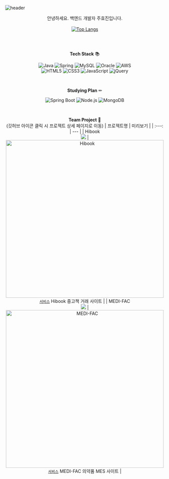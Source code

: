 ![header](https://capsule-render.vercel.app/api?type=soft&color=gradient&height=160&section=header&text=MEMOZ00%20Github&fontColor=#fff&fontSize=60&fontAlign=50)

<div align=center>
  
  안녕하세요. 백엔드 개발자 주효진입니다.  
  <br>
  [![Top Langs](https://github-readme-stats.vercel.app/api/top-langs/?username=MEMOZ00&layout=compact)](https://github.com/MEMOZ00/github-readme-stats)
  <br>
  <h2></h2>
  <br>
  
  **Tech Stack** 📚
  
  ![Java](https://img.shields.io/badge/-Java-007396?style=flat-square&logo=openjdk&logoColor=white)
  ![Spring](https://img.shields.io/badge/-Spring-6DB33F?style=flat-square&logo=Spring&logoColor=white)
  ![MySQL](https://img.shields.io/badge/-MySQL-4479A1?style=flat-square&logo=mysql&logoColor=white)
  ![Oracle](https://img.shields.io/badge/-Oracle-F80000?style=flat-square&logo=oracle&logoColor=black)
  ![AWS](https://img.shields.io/badge/-AWS-232F3E?style=flat-square&logo=amazonaws&logoColor=white)
  <br>
  ![HTML5](https://img.shields.io/badge/-HTML5-E34F26?style=flat-square&logo=HTML5&logoColor=white)
  ![CSS3](https://img.shields.io/badge/-CSS3-1572B6?style=flat-square&logo=HTML5&logoColor=white)
  ![JavaScript](https://img.shields.io/badge/-JavaScript-F7DF1E?style=flat-square&logo=JavaScript&logoColor=black)
  ![jQuery](https://img.shields.io/badge/-jQuery-0769AD?style=flat-square&logo=jquery&logoColor=black)
  
  <br>
  
  **Studying Plan** ✏
  
  ![Spring Boot](https://img.shields.io/badge/-springboot-6DB33F?style=flat-square&logo=springboot&logoColor=white)
  ![Node.js](https://img.shields.io/badge/-Node.js-339933?style=flat-square&logo=node.js&logoColor=black)
  ![MongoDB](https://img.shields.io/badge/-MongoDB-47A248?style=flat-square&logo=mongodb&logoColor=black)
  
  <br>
  
  **Team Project** 📑  
  (깃허브 아이콘 클릭 시 프로젝트 상세 페이지로 이동)
  | 프로젝트명 | 미리보기 |
  | :---: | --- |
  | Hibook</br><a href="https://github.com/MEMOZ00/Project_team2"><img src="https://img.shields.io/badge/-GitHub-181717?style=flat&logo=GitHub&logoColor=white"></img></a> | <img src="https://user-images.githubusercontent.com/124169002/233026279-87accf62-07ef-4c4a-bcfd-d70e9fc213c2.PNG" alt="Hibook" width='500'></img></br>[`서비스`](http://itwillbs7.cafe24.com/teamProject/main.do) Hibook 중고책 거래 사이트 |
  | MEDI-FAC</br><a href="https://github.com/MEMOZ00/mes_team4"><img src="https://img.shields.io/badge/-GitHub-181717?style=flat&logo=GitHub&logoColor=white"></img></a> | <img src="https://user-images.githubusercontent.com/124169002/233026353-161ed5d4-7046-41ec-b57f-f6bca47b350f.PNG" alt="MEDI-FAC" width='500'></img></br>[`서비스`](http://itwillbs21.cafe24.com/mesteam4/home) MEDI-FAC 의약품 MES 사이트 |
  
</div>

<!--
**MEMOZ00/MEMOZ00** is a ✨ _special_ ✨ repository because its `README.md` (this file) appears on your GitHub profile.

Here are some ideas to get you started:

- 🔭 I’m currently working on ...
- 🌱 I’m currently learning ...
- 👯 I’m looking to collaborate on ...
- 🤔 I’m looking for help with ...
- 💬 Ask me about ...
- 📫 How to reach me: ...
- 😄 Pronouns: ...
- ⚡ Fun fact: ...
-->

